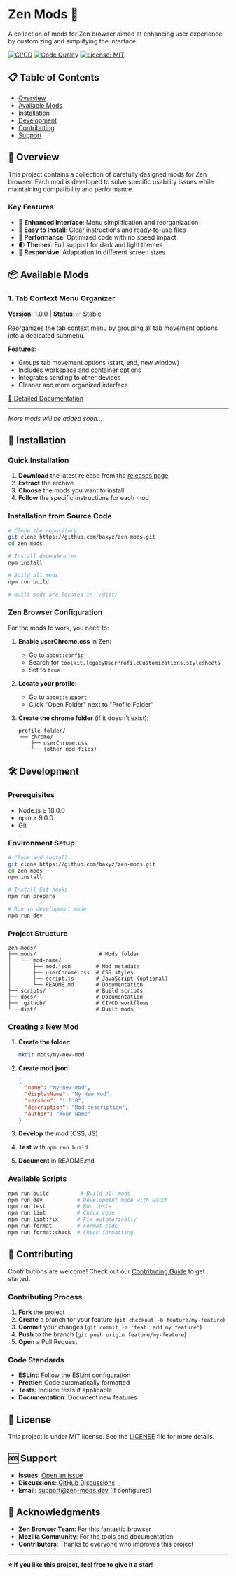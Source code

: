 # Zen Mods 🚀

A collection of mods for Zen browser aimed at enhancing user experience by customizing and simplifying the interface.

[![CI/CD](https://github.com/baxyz/zen-mods/workflows/CI/CD/badge.svg)](https://github.com/baxyz/zen-mods/actions)
[![Code Quality](https://github.com/baxyz/zen-mods/workflows/Code%20Quality/badge.svg)](https://github.com/baxyz/zen-mods/actions)
[![License: MIT](https://img.shields.io/badge/License-MIT-yellow.svg)](https://opensource.org/licenses/MIT)

## 📋 Table of Contents

- [Overview](#overview)
- [Available Mods](#available-mods)
- [Installation](#installation)
- [Development](#development)
- [Contributing](#contributing)
- [Support](#support)

## 🎯 Overview

This project contains a collection of carefully designed mods for Zen browser. Each mod is developed to solve specific usability issues while maintaining compatibility and performance.

### Key Features

- 🎨 **Enhanced Interface**: Menu simplification and reorganization
- 🔧 **Easy to Install**: Clear instructions and ready-to-use files
- 🚀 **Performance**: Optimized code with no speed impact
- 🌓 **Themes**: Full support for dark and light themes
- 📱 **Responsive**: Adaptation to different screen sizes

## 📦 Available Mods

### 1. Tab Context Menu Organizer

**Version**: 1.0.0 | **Status**: ✅ Stable

Reorganizes the tab context menu by grouping all tab movement options into a dedicated submenu.

**Features**:

- Groups tab movement options (start, end, new window)
- Includes workspace and container options
- Integrates sending to other devices
- Cleaner and more organized interface

[📖 Detailed Documentation](./mods/tab-context-organizer/README.md)

---

_More mods will be added soon..._

## 🚀 Installation

### Quick Installation

1. **Download** the latest release from the [releases page](https://github.com/baxyz/zen-mods/releases)
2. **Extract** the archive
3. **Choose** the mods you want to install
4. **Follow** the specific instructions for each mod

### Installation from Source Code

```bash
# Clone the repository
git clone https://github.com/baxyz/zen-mods.git
cd zen-mods

# Install dependencies
npm install

# Build all mods
npm run build

# Built mods are located in ./dist/
```

### Zen Browser Configuration

For the mods to work, you need to:

1. **Enable userChrome.css** in Zen:
   - Go to `about:config`
   - Search for `toolkit.legacyUserProfileCustomizations.stylesheets`
   - Set to `true`

2. **Locate your profile**:
   - Go to `about:support`
   - Click "Open Folder" next to "Profile Folder"

3. **Create the chrome folder** (if it doesn't exist):
   ```
   profile-folder/
   └── chrome/
       ├── userChrome.css
       └── (other mod files)
   ```

## 🛠️ Development

### Prerequisites

- Node.js ≥ 18.0.0
- npm ≥ 9.0.0
- Git

### Environment Setup

```bash
# Clone and install
git clone https://github.com/baxyz/zen-mods.git
cd zen-mods
npm install

# Install Git hooks
npm run prepare

# Run in development mode
npm run dev
```

### Project Structure

```
zen-mods/
├── mods/                    # Mods folder
│   └── mod-name/
│       ├── mod.json        # Mod metadata
│       ├── userChrome.css  # CSS styles
│       ├── script.js       # JavaScript (optional)
│       └── README.md       # Documentation
├── scripts/                # Build scripts
├── docs/                   # Documentation
├── .github/                # CI/CD workflows
└── dist/                   # Built mods
```

### Creating a New Mod

1. **Create the folder**:

   ```bash
   mkdir mods/my-new-mod
   ```

2. **Create mod.json**:

   ```json
   {
     "name": "my-new-mod",
     "displayName": "My New Mod",
     "version": "1.0.0",
     "description": "Mod description",
     "author": "Your Name"
   }
   ```

3. **Develop** the mod (CSS, JS)
4. **Test** with `npm run build`
5. **Document** in README.md

### Available Scripts

```bash
npm run build          # Build all mods
npm run dev           # Development mode with watch
npm run test          # Run tests
npm run lint          # Check code
npm run lint:fix      # Fix automatically
npm run format        # Format code
npm run format:check  # Check formatting
```

## 🤝 Contributing

Contributions are welcome! Check out our [Contributing Guide](./docs/CONTRIBUTING.md) to get started.

### Contributing Process

1. **Fork** the project
2. **Create** a branch for your feature (`git checkout -b feature/my-feature`)
3. **Commit** your changes (`git commit -m 'feat: add my feature'`)
4. **Push** to the branch (`git push origin feature/my-feature`)
5. **Open** a Pull Request

### Code Standards

- **ESLint**: Follow the ESLint configuration
- **Prettier**: Code automatically formatted
- **Tests**: Include tests if applicable
- **Documentation**: Document new features

## 📄 License

This project is under MIT license. See the [LICENSE](LICENSE) file for more details.

## 🆘 Support

- **Issues**: [Open an issue](https://github.com/baxyz/zen-mods/issues)
- **Discussions**: [GitHub Discussions](https://github.com/baxyz/zen-mods/discussions)
- **Email**: support@zen-mods.dev (if configured)

## 🙏 Acknowledgments

- **Zen Browser Team**: For this fantastic browser
- **Mozilla Community**: For the tools and documentation
- **Contributors**: Thanks to everyone who improves this project

---

**⭐ If you like this project, feel free to give it a star!**
